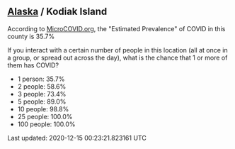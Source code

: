
## [Alaska](/united-states/alaska) / Kodiak Island

According to [MicroCOVID.org](http://microcovid.org),
the "Estimated Prevalence" of COVID in this county is 35.7%

If you interact with a certain number of people in this location
(all at once in a group, or spread out across the day), what is the chance that
1 or more of them has COVID?

- 1 person: 35.7%
- 2 people: 58.6%
- 3 people: 73.4%
- 5 people: 89.0%
- 10 people: 98.8%
- 25 people: 100.0%
- 100 people: 100.0%

Last updated: 2020-12-15 00:23:21.823161 UTC
